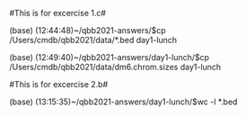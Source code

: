 #This is for excercise 1.c#

(base) (12:44:48)~/qbb2021-answers/$cp /Users/cmdb/qbb2021/data/*.bed day1-lunch

(base) (12:49:40)~/qbb2021-answers/day1-lunch/$cp /Users/cmdb/qbb2021/data/dm6.chrom.sizes day1-lunch

#This is for excercise 2.b#

(base) (13:15:35)~/qbb2021-answers/day1-lunch/$wc -l *.bed


